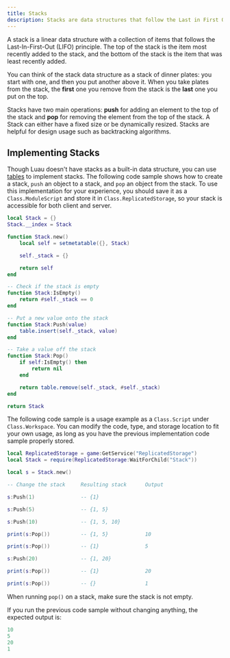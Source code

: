 ```yaml
---
title: Stacks
description: Stacks are data structures that follow the Last in First Out (LIFO) principle.
---
```


A stack is a linear data structure with a collection of items that follows the Last-In-First-Out (LIFO) principle. The top of the stack is the item most recently added to the stack, and the bottom of the stack is the item that was least recently added.

You can think of the stack data structure as a stack of dinner plates: you start with one, and then you put another above it. When you take plates from the stack, the **first** one you remove from the stack is the **last** one you put on the top.

Stacks have two main operations: **push** for adding an element to the top of the stack and **pop** for removing the element from the top of the stack. A Stack can either have a fixed size or be dynamically resized. Stacks are helpful for design usage such as backtracking algorithms.

## Implementing Stacks

Though Luau doesn't have stacks as a built-in data structure, you can use [tables](tables.md) to implement stacks. The following code sample shows how to create a stack, `push` an object to a stack, and `pop` an object from the stack. To use this implementation for your experience, you should save it as a `Class.ModuleScript` and store it in `Class.ReplicatedStorage`, so your stack is accessible for both client and server.

```lua Implement a Stack Using Table
local Stack = {}
Stack.__index = Stack

function Stack.new()
	local self = setmetatable({}, Stack)

	self._stack = {}

	return self
end

-- Check if the stack is empty
function Stack:IsEmpty()
	return #self._stack == 0
end

-- Put a new value onto the stack
function Stack:Push(value)
	table.insert(self._stack, value)
end

-- Take a value off the stack
function Stack:Pop()
	if self:IsEmpty() then
		return nil
	end

	return table.remove(self._stack, #self._stack)
end

return Stack
```

The following code sample is a usage example as a `Class.Script` under `Class.Workspace`. You can modify the code, type, and storage location to fit your own usage, as long as you have the previous implementation code sample properly stored.

```lua title='Stack Usage Example'
local ReplicatedStorage = game:GetService("ReplicatedStorage")
local Stack = require(ReplicatedStorage:WaitForChild("Stack"))

local s = Stack.new()

-- Change the stack 	Resulting stack		 Output

s:Push(1)      			-- {1}

s:Push(5)      			-- {1, 5}

s:Push(10)     			-- {1, 5, 10}

print(s:Pop()) 			-- {1, 5}            10

print(s:Pop()) 			-- {1}               5

s:Push(20)     			-- {1, 20}

print(s:Pop()) 			-- {1}               20

print(s:Pop()) 			-- {}                1
```



When running `pop()` on a stack, make sure the stack is not empty.

If you run the previous code sample without changing anything, the expected output is:

```lua title='Example Output'
10
5
20
1
```
